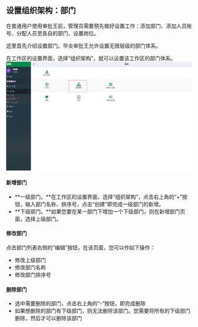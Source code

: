 ## 设置组织架构：部门

在普通用户使用审批王前，管理员需要预先做好设置工作：添加部门、添加人员账号、分配人员至各自的部门、设置岗位。

这里首先介绍设置部门。华炎审批王允许设置无限层级的部门体系。

在工作区的设置界面，选择“组织架构”，就可以设置该工作区的部门体系。
![](images/organization1.png)
#### 新增部门

- **一级部门。**在工作区的设置界面，选择“组织架构”，点击右上角的“+”按钮，输入部门名称、排序号，点击“创建”即完成一级部门的新增。
- **下级部门。**如果您要在某一部门下增加一个下级部门，则在新增部门页面，选择上级部门。

#### 修改部门

点击部门列表右侧的“编辑”按钮，在该页面，您可以作如下操作：

- 修改上级部门
- 修改部门名称
- 修改部门排序号

#### 删除部门

- 选中需要删除的部门，点击右上角的“-”按钮，即完成删除
- 如果想删除的部门有下级部门，则无法删除该部门。您需要将所有的下级部门删除，然后才可以删除该部门
